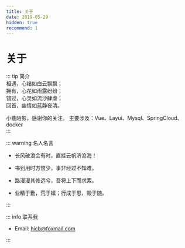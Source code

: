 ```yaml
---
title: 关于
date: 2019-05-29
hidden: true
recommend: 1
---
```


# 关于

::: tip 简介  
相遇，心绪如白云飘飘；  
拥有，心花如雨露纷纷；  
错过，心灵如流沙肆虐；  
回首，幽情如蓝静夜清。

小巷陌影，感谢你的关注。
主要涉及：Vue、Layui、Mysql、SpringCloud、docker  
:::

::: warning 名人名言

- 长风破浪会有时，直挂云帆济沧海！

- 书到用时方恨少，事非经过不知难。

- 路漫漫其修远兮，吾将上下而求索。

- 业精于勤，荒于嬉；行成于思，毁于随。

:::

::: info 联系我

- Email: hicb@foxmail.com

:::
